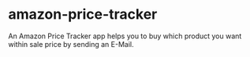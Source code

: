 # amazon-price-tracker
An Amazon Price Tracker app helps you to buy which product you want within sale price by sending an E-Mail.
